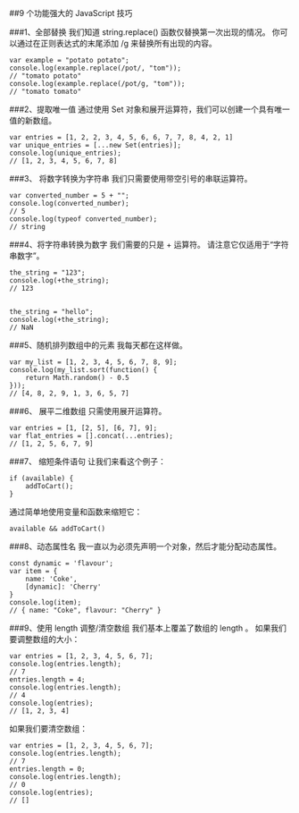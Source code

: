 ##9 个功能强大的 JavaScript 技巧

###1、全部替换
我们知道 string.replace() 函数仅替换第一次出现的情况。
你可以通过在正则表达式的末尾添加 /g 来替换所有出现的内容。
```
var example = "potato potato";
console.log(example.replace(/pot/, "tom")); 
// "tomato potato"
console.log(example.replace(/pot/g, "tom")); 
// "tomato tomato"
```
###2、提取唯一值
通过使用 Set 对象和展开运算符，我们可以创建一个具有唯一值的新数组。
```
var entries = [1, 2, 2, 3, 4, 5, 6, 6, 7, 7, 8, 4, 2, 1]
var unique_entries = [...new Set(entries)];
console.log(unique_entries);
// [1, 2, 3, 4, 5, 6, 7, 8]
```
###3、 将数字转换为字符串
我们只需要使用带空引号的串联运算符。
```
var converted_number = 5 + "";
console.log(converted_number);
// 5
console.log(typeof converted_number); 
// string
```
###4、将字符串转换为数字
我们需要的只是 + 运算符。
请注意它仅适用于“字符串数字”。
```
the_string = "123";
console.log(+the_string);
// 123


the_string = "hello";
console.log(+the_string);
// NaN
```
###5、随机排列数组中的元素
我每天都在这样做。
```
var my_list = [1, 2, 3, 4, 5, 6, 7, 8, 9];
console.log(my_list.sort(function() {
    return Math.random() - 0.5
})); 
// [4, 8, 2, 9, 1, 3, 6, 5, 7]
```
###6、 展平二维数组
只需使用展开运算符。
```
var entries = [1, [2, 5], [6, 7], 9];
var flat_entries = [].concat(...entries); 
// [1, 2, 5, 6, 7, 9]
```
###7、 缩短条件语句
让我们来看这个例子：
```
if (available) {
    addToCart();
}
```
通过简单地使用变量和函数来缩短它：
```
available && addToCart()
```
###8、动态属性名
我一直以为必须先声明一个对象，然后才能分配动态属性。
```
const dynamic = 'flavour';
var item = {
    name: 'Coke',
    [dynamic]: 'Cherry'
}
console.log(item); 
// { name: "Coke", flavour: "Cherry" }
```
###9、使用 length 调整/清空数组
我们基本上覆盖了数组的 length 。
如果我们要调整数组的大小：
```
var entries = [1, 2, 3, 4, 5, 6, 7];  
console.log(entries.length); 
// 7  
entries.length = 4;  
console.log(entries.length); 
// 4  
console.log(entries); 
// [1, 2, 3, 4]
```
如果我们要清空数组：
```
var entries = [1, 2, 3, 4, 5, 6, 7]; 
console.log(entries.length); 
// 7  
entries.length = 0;   
console.log(entries.length); 
// 0 
console.log(entries); 
// []
```
